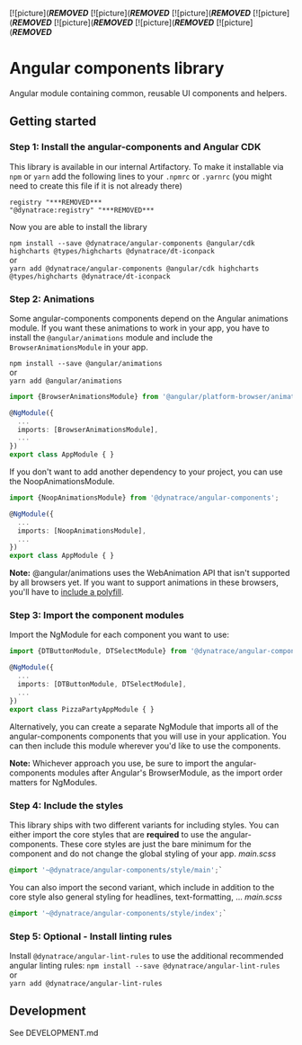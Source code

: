 [![picture](***REMOVED***
[![picture](***REMOVED***
[![picture](***REMOVED***
[![picture](***REMOVED***
[![picture](***REMOVED***
[![picture](***REMOVED***
[![picture](***REMOVED***

# Angular components library

Angular module containing common, reusable UI components and helpers.

## Getting started

### Step 1: Install the angular-components and Angular CDK
This library is available in our internal Artifactory. To make it installable via `npm` or `yarn` add the following lines to your `.npmrc` or `.yarnrc` (you might need to create this file if it is not already there)
```
registry "***REMOVED***
"@dynatrace:registry" "***REMOVED***
```

Now you are able to install the library

`npm install --save @dynatrace/angular-components @angular/cdk highcharts @types/highcharts @dynatrace/dt-iconpack`    
or      
`yarn add @dynatrace/angular-components @angular/cdk highcharts @types/highcharts @dynatrace/dt-iconpack`

### Step 2: Animations
Some angular-components components depend on the Angular animations module.
If you want these animations to work in your app, you have to install the `@angular/animations` module and include the `BrowserAnimationsModule` in your app.    

`npm install --save @angular/animations`    
or      
`yarn add @angular/animations`

```ts
import {BrowserAnimationsModule} from '@angular/platform-browser/animations';

@NgModule({
  ...
  imports: [BrowserAnimationsModule],
  ...
})
export class AppModule { }
```

If you don't want to add another dependency to your project, you can use the NoopAnimationsModule.

```ts
import {NoopAnimationsModule} from '@dynatrace/angular-components';

@NgModule({
  ...
  imports: [NoopAnimationsModule],
  ...
})
export class AppModule { }
```

**Note:** @angular/animations uses the WebAnimation API that isn't supported by all browsers yet. If you want to support animations in these browsers, you'll have to [include a polyfill](https://github.com/web-animations/web-animations-js).

### Step 3: Import the component modules

Import the NgModule for each component you want to use:
```ts
import {DTButtonModule, DTSelectModule} from '@dynatrace/angular-components';

@NgModule({
  ...
  imports: [DTButtonModule, DTSelectModule],
  ...
})
export class PizzaPartyAppModule { }
```

Alternatively, you can create a separate NgModule that imports all of the angular-components components that you will use in your application. You can then include this module wherever you'd like to use the components.

**Note:** Whichever approach you use, be sure to import the angular-components modules after Angular's BrowserModule, as the import order matters for NgModules.

### Step 4: Include the styles

This library ships with two different variants for including styles.
You can either import the core styles that are **required** to use the angular-components.
These core styles are just the bare minimum for the component and do not change the global styling of your app.
*main.scss*
```scss
@import '~@dynatrace/angular-components/style/main';`
```

You can also import the second variant, which include in addition to the core style also general styling for headlines, text-formatting, ...
*main.scss*
```scss
@import '~@dynatrace/angular-components/style/index';`
```

### Step 5: Optional - Install linting rules

Install `@dynatrace/angular-lint-rules` to use the additional recommended angular linting rules:
`npm install --save @dynatrace/angular-lint-rules`    
or      
`yarn add @dynatrace/angular-lint-rules`

## Development

See DEVELOPMENT.md
